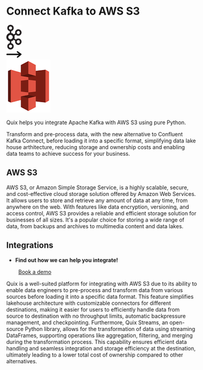 # Connect Kafka to AWS S3

<div class="connect-images cards blog-grid-card" markdown>
<div>
<img src="../images/kafka_logo.png" width="40px" />
</div>
<div>
<img src="../images/arrow.svg" width="40px" />
</div>
<div>
<img src="./images/aws-s3_1.jpg" />
</div>
</div>

Quix helps you integrate Apache Kafka with AWS S3 using pure Python.

Transform and pre-process data, with the new alternative to Confluent Kafka Connect, before loading it into a specific format, simplifying data lake house arthitecture, reducing storage and ownership costs and enabling data teams to achieve success for your business.

## AWS S3

AWS S3, or Amazon Simple Storage Service, is a highly scalable, secure, and cost-effective cloud storage solution offered by Amazon Web Services. It allows users to store and retrieve any amount of data at any time, from anywhere on the web. With features like data encryption, versioning, and access control, AWS S3 provides a reliable and efficient storage solution for businesses of all sizes. It's a popular choice for storing a wide range of data, from backups and archives to multimedia content and data lakes.

## Integrations

<div class="grid cards" markdown>

- __Find out how we can help you integrate!__

    <a class="md-button md-button--primary" href="https://share.hsforms.com/1iW0TmZzKQMChk0lxd_tGiw4yjw2?__hstc=175542013.2303933fbd746c0ac86d9ccbe9bc9100.1728383268831.1729603416735.1729620918855.31&__hssc=175542013.1.1729620918855&__hsfp=2132701734" target="_blank" style="margin:.5rem;">Book a demo</a>

</div>


Quix is a well-suited platform for integrating with AWS S3 due to its ability to enable data engineers to pre-process and transform data from various sources before loading it into a specific data format. This feature simplifies lakehouse architecture with customizable connectors for different destinations, making it easier for users to efficiently handle data from source to destination with no throughput limits, automatic backpressure management, and checkpointing. Furthermore, Quix Streams, an open-source Python library, allows for the transformation of data using streaming DataFrames, supporting operations like aggregation, filtering, and merging during the transformation process. This capability ensures efficient data handling and seamless integration and storage efficiency at the destination, ultimately leading to a lower total cost of ownership compared to other alternatives.

